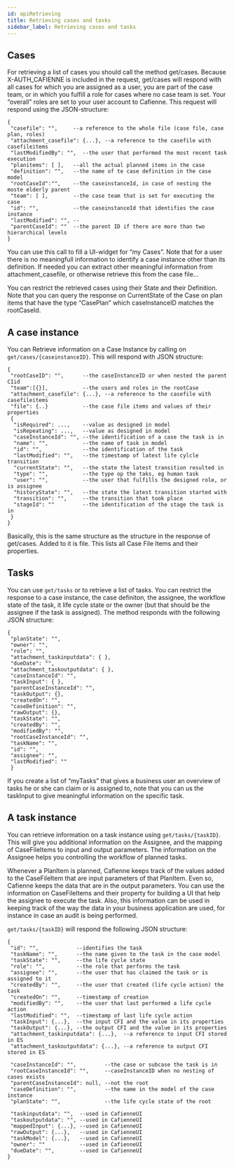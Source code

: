 ```yaml
---
id: apiRetrieving
title: Retrieving cases and tasks
sidebar_label: Retrieving cases and tasks
---
```


## Cases

For retrieving a list of cases you should call the method get/cases. Because X-AUTH_CAFIENNE is included in the request, get/cases will respond with all cases for which you are assigned as a user, you are part of the case team, or in which you fulfill a role for cases where no case team is set. Your “overall” roles are set to your user account to Cafienne. This request will respond using the JSON-structure:
```ssh
{
 "casefile": "",     --a reference to the whole file (case file, case plan, roles)
 "attachment_casefile": {...}, --a reference to the casefile with casefileitems
 "lastModifiedBy": "",  --the user that performed the most recent task execution
 "planitems": [ ],   --all the actual planned items in the case
 "definition": "",   --the name of te case definition in the case model
 "rootCaseId":"",    --the caseinstanceId, in case of nesting the moste elderly parent
 "team": [ ],        --the case team that is set for executing the case
 "id": "",           --the caseinstanceId that identifies the case instance
 "lastModified": "", --
 "parentCaseId": ""  --the parent ID if there are more than two hierarchical levels
}
```
You can use this call to fill a UI-widget for “my Cases”. Note that for a user there is no meaningfull information to identify a case instance other than its definition. If needed you can extract other meaningful information from attachment_casefile, or otherwise retrieve this from the case file...

You can restrict the retrieved cases using their State and their Definition. Note that you can query the response on CurrentState of the Case on plan items that have the type “CasePlan” which caseInstanceID matches the rootCaseId.

## A case instance

You can Retrieve information on a Case Instance by calling on `get/cases/{caseinstanceID}`. This will respond with JSON structure:

```ssh
{
 "rootCaseID": "",      --the caseInstanceID or when nested the parent CIid
 "team":[{}],           --the users and roles in the rootCase
 "attachment_casefile": {...}, --a reference to the casefile with casefileitems
 "file": {..}           --the case file items and values of their properties
 {
  "isRequired": ...,    --value as designed in model
  "isRepeating": ...,   --value as designed in model
  "caseInstanceId": "", --the identification of a case the task is in
  "name": "",           --the name of task in model
  "id": "",             --the identification of the task
  "lastModified": "",   --the timestamp of latest life cylcle transition 
  "currentState": "",   --the state the latest transition resulted in
  "type": "",           --the type op the taks, eg human task
  "user": "",           --the user that fulfills the designed role, or is assignee 
  "historyState": "",   --the state the latest transition started with
  "transition": "",     --the transition that took place
  "stageId": ""         --the identification of the stage the task is in 
 }
}
```
Basically, this is the same structure as the structure in the response of get/cases. Added to it is file. This lists all Case File Items and their properties.

## Tasks

You can use `get/tasks` or to retrieve a list of tasks. You can restrict the response to a case instance, the case definiton, the assignee, the workflow state of the task, it life cycle state or the owner (but that should be the assignee if the task is assigned). The method responds with the following JSON structure:

```ssh
{
 "planState": "",
 "owner": "",
 "role": "",
 "attachment_taskinputdata": { },
 "dueDate": "",
 "attachment_taskoutputdata": { },
 "caseInstanceId": "",
 "taskInput": { },
 "parentCaseInstanceId": "",
 "taskOutput": {},
 "createdOn": "",
 "caseDefinition": "",
 "rawOutput": {},
 "taskState": "",
 "createdBy": "",
 "modifiedBy": "",
 "rootCaseInstanceId": "",
 "taskName": "",
 "id": "",
 "assignee": "",
 "lastModified": ""
 }
```

If you create a list of “myTasks” that gives a business user an overview of tasks he or she can claim or is assigned to, note that you can us the taskInput to give meaningful information on the specific task.

## A task instance

You can retrieve information on a task instance using `get/tasks/{taskID}`. This will give you additional information on the Assignee, and the mapping of CaseFileItems to input and output parameters. The information on the Assignee helps you controlling the workflow of planned tasks. 

Whenever a PlanItem is planned, Cafienne keeps track of the values added to the CaseFileItem that are input parameters of that PlanItem. Even so, Cafienne keeps the data that are in the output parameters. You can use the information on CaseFileItems and their property for building a UI that help the assignee to execute the task. Also, this information can be used in keeping track of the way the data in your business application are used, for instance in case an audit is being performed.

`get/tasks/{taskID}` will respond the following JSON structure:
```ssh
{
 "id": "",            --identifies the task
 "taskName": "",      --the name given to the task in the case model
 "taskState": "",     --the life cycle state
 "role": "",          --the role that performs the task
 "assignee": "",      --the user that has claimed the task or is assigned to it
 "createdBy": "",     --the user that created (life cycle action) the task
 "createdOn": "",     --timestamp of creation
 "modifiedBy": "",    --the user that last performed a life cycle action
 "lastModified": "",  --timestamp of last life cycle action 
 "taskInput": {...},  --the input CFI and the value in its properties
 "taskOutput": {...}, --the output CFI and the value in its properties
 "attachment_taskinputdata": {...},  --a reference to input CFI stored in ES
 "attachment_taskoutputdata": {...}, --a reference to output CFI stored in ES

 "caseInstanceId": "",         --the case or subcase the task is in
 "rootCaseInstanceId": "",     --caseInstanceID when no nesting of cases exists             
 "parentCaseInstanceId": null, --not the root
 "caseDefinition": "",         --the name in the model of the case instance
 "planState": "",              --the life cycle state of the root

 "taskinputdata": "",  --used in CafienneUI
 "taskoutputdata": "", --used in CafienneUI
 "mappedInput": {...}, --used in CafienneUI
 "rawOutput": {...},   --used in CafienneUI
 "taskModel": {...},   --used in CafienneUI
 "owner": ""           --used in CafienneUI
 "dueDate": "",        --used in CafienneUI
}
```